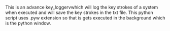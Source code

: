 This is an advance key_loggervwhich will log the key strokes of a system when executed and will save the key strokes in the txt file. This python script uses .pyw extension so that is gets executed in the background which is the python window. 
